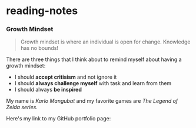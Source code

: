 # reading-notes

### Growth Mindset

> Growth mindset is where an individual is open for change. Knowledge has no bounds!

There are three things that I think about to remind myself about having a growth mindset:

* I should **accept critisism** and not ignore it
* I should **always challenge myself** with task and learn from them
* I should always **be inspired**


My name is *Karlo Mangubat* and my favorite games are *The Legend of Zelda series*. 

Here's my link to my GitHub portfolio page: 
